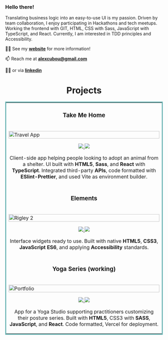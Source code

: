 ### Hello there!

Translating business logic into an easy-to-use UI is my passion. Driven by team collaboration, I enjoy participating in Hackathons and tech meetups. Working the frontend with GIT, HTML, CSS with Sass, JavaScript with TypeScript, and React. Currently, I am interested in TDD principles and Accessibility.

👨‍💻 See my <strong>[website](https://alexcumplido.github.io/portfolio/)</strong> for more information!

📫 Reach me at <strong>alexcubou@gmail.com</strong>

🙋‍♂️ or via <strong>[linkedin](https://www.linkedin.com/in/alexandrecb/)</strong>

<h1 align="center">Projects</h1>
<table bordercolor="#66b2b2">
  <tr>
    <td width="100%" valign="top">
      <h3 align="center">Take Me Home</h3>
        <br />
        <a target="_blank" href="https://takeme-home.vercel.app/">
            <img src="https://alexcumplido.github.io/portfolio/images/pets.PNG" width="100%" alt="Travel App"/>
        </a>
        <br />
        <p align="center">   
          <a href="https://github.com/alexcumplido/takemeHome#take-me-home" target="_blank">
            <img src="https://img.shields.io/static/v1?label=&message=REPO&color=23555f&style=plastic&logo=github&logo-color=white"/>
          </a>  
          <a href="https://takeme-home.vercel.app/" target="_blank">
            <img src="https://img.shields.io/static/v1?label=&message=WEBSITE&color=cdf998&style=plastic&logo=&logo-color=white"/>
          </a>
        </p>
        <p align="center">Client-side app helping people looking to adopt an animal from a shelter. UI built with <strong>HTML5</strong>, <strong>Sass</strong>, and <strong>React</strong> with <strong>TypeScript</strong>. Integrated third-party <strong>APIs</strong>, code formatted with <strong>ESlint-Prettier</strong>, and used Vite as environment builder.
        </p>
    </td>
    </tr>
    <tr>
      <td width="100%" valign="top">
        <h3 align="center">Elements</h3>
        <br />
        <a target="_blank" href="https://alexcumplido.github.io/frontend-projects/">
          <img src="https://alexcumplido.github.io/portfolio/images/elements.PNG" width="100%"  alt="Rigley 2"/>
        </a>
        <br />
        <p align="center">
          <a href="https://github.com/alexcumplido/frontend-projects#elements" target="_blank">
            <img src="https://img.shields.io/static/v1?label=&message=REPO&color=23555f&style=plastic&logo=github&logo-color=white"/>
          </a>
          <a href="https://alexcumplido.github.io/frontend-projects/" target="_blank">
            <img src="https://img.shields.io/static/v1?label=&message=WEBSITE&color=cdf998&style=plastic&logo=&logo-color=white"/>
          </a>
        </p>
        <p align="center">
          Interface widgets ready to use. Built with native <strong>HTML5</strong>, <strong>CSS3</strong>, <strong>JavaScript ES6</strong>, and applying <strong>Accessibility</strong> standards.
        </p>
      </td>
    </tr>
    <tr>
      <td width="100%" valign="top">
        <h3 align="center">Yoga Series (working)</h3>
        <br />
          <a target="_blank" href="https://yogaseries.vercel.app/">
            <img src="https://alexcumplido.github.io/portfolio/images/yourYoga.png" width="100%" alt="Portfolio"/>
          </a>
        <br />
          <p align="center">
              <a href="https://github.com/alexcumplido/yogaSeries#yoga-series" target="_blank">
                  <img src="https://img.shields.io/static/v1?label=&message=REPO&color=23555f&style=plastic&logo=github&logo-color=white"/>
              </a>
              <a href="https://yogaseries.vercel.app/" target="_blank">
                  <img src="https://img.shields.io/static/v1?label=&message=WEBSITE&color=cdf998&style=plastic&logo=&logo-color=white"/>
              </a>
        </p>
          <p align="center">App for a Yoga Studio supporting practitioners customizing their posture series. Built with <strong>HTML5</strong>, CSS3 with <strong>SASS</strong>, <strong>JavaScript</strong>, and <strong>React</strong>. Code formatted, Vercel for deployment.</p>
      </td>
    </tr>
</table>





